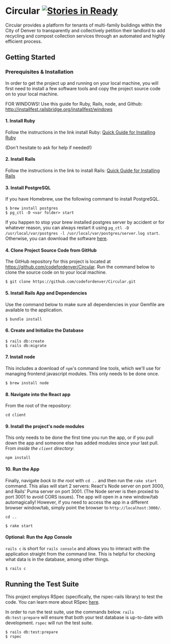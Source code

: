 # Circular [![Stories in Ready](https://badge.waffle.io/codefordenver/Circular.png?label=ready&title=Ready)](https://waffle.io/codefordenver/Circular)

Circular provides a platform for tenants of multi-family buildings within the City of Denver to transparently and collectively petition their landlord to add recycling and compost collection services through an automated and highly efficient process.

## Getting Started

### Prerequisites & Installation

In order to get the project up and running on your local machine, you will first need to install a few software tools and copy the project source code on to your local machine.

FOR WINDOWS! Use this guide for Ruby, Rails, node, and Github: http://installfest.railsbridge.org/installfest/windows

#### 1. Install Ruby
Follow the instructions in the link install Ruby:
[Quick Guide for Installing Ruby](https://www.ruby-lang.org/en/documentation/installation/)

(Don't hesitate to ask for help if needed!)

#### 2. Install Rails
Follow the instructions in the link to install Rails: [Quick Guide for Installing Rails](http://guides.rubyonrails.org/getting_started.html)


#### 3. Install PostgreSQL

If you have Homebrew, use the following command to install PostgreSQL.

```
$ brew install postgres
$ pg_ctl -D <var folder> start
```

If you happen to stop your brew installed postgres server by accident or for whatever reason, you can always restart it using `pg_ctl -D /usr/local/var/postgres -l /usr/local/var/postgres/server.log start`.
Otherwise, you can download the software [here](https://www.postgresql.org/download/).

#### 4. Clone Project Source Code from GitHub

The GitHub repository for this project is located at https://github.com/codefordenver/Circular. Run the command below to clone the source code on to your local machine.

```
$ git clone https://github.com/codefordenver/Circular.git
```

#### 5. Install Rails App and Dependencies

Use the command below to make sure all dependencies in your Gemfile are available to the application.

```
$ bundle install
```

#### 6. Create and Initialize the Database

```
$ rails db:create
$ rails db:migrate
```

#### 7. Install node

This includes a download of `npm`'s command line tools, which we'll use for managing frontend javascript modules. This only needs to be done once.

```
$ brew install node
```

#### 8. Navigate into the React app

From the root of the repository:

```
cd client
```

#### 9. Install the project's node modules

This only needs to be done the first time you run the app, or if you pull down the app and someone else has added modules since your last pull. From _inside the `client` directory_:

```
npm install
```


#### 10. Run the App

Finally, navigate _back to the root_ with `cd ..` and then run the `rake start` command. This alias will start 2 servers: React's Node server on port 3000, and Rails' Puma server on port 3001. (The Node server is then proxied to port 3001 to avoid CORS issues). The app will open in a new window/tab automagically! However, if you need to access the app in a different browser window/tab, simply point the browser to `http://localhost:3000/`.

```
cd ..
```

```
$ rake start
```

#### Optional: Run the App Console

`rails c` is short for `rails console` and allows you to interact with the application straight from the command line. This is helpful for checking what data is in the database, among other things.

```
$ rails c
```

## Running the Test Suite

This project employs RSpec (specifically, the rspec-rails library) to test the code. You can learn more about RSpec [here](https://relishapp.com/rspec/docs/gettingstarted).

In order to run the test suite, use the commands below. `rails db:test:prepare` will ensure that both your test database is up-to-date with development. `rspec` will run the test suite.

```
$ rails db:test:prepare
$ rspec
```
